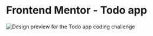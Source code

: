 # Frontend Mentor - Todo app

![Design preview for the Todo app coding challenge](./public/design/desktop-preview.jpg)
